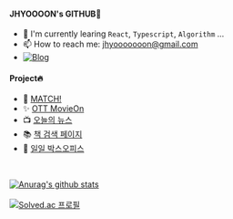 #### JHYOOOON's GITHUB👋

- 🌱 I'm currently learing <code>React</code>, <code>Typescript</code>, <code>Algorithm</code> ...
- 📫 How to reach me: jhyooooooon@gmail.com
- [![Blog](https://img.shields.io/static/v1?label=&logo=Blogger&logoColor=white&message=Blog&color=Green)](https://blog.naver.com/chon_5)
  <br/>

#### Project🔥

- 🎲 [MATCH!](https://github.com/JHYOOOOON/MATCH)
- ✨ [OTT MovieOn](https://github.com/kwonhyoju/OTT/tree/dev)
- 📺 [오늘의 뉴스](https://github.com/JHYOOOOON/TodayNews)
- 📚 [책 검색 페이지](https://github.com/JHYOOOOON/searchBook)
- 🎥 [일일 박스오피스](https://github.com/JHYOOOOON/dailyBoxOffice)
<br/>

[![Anurag's github stats](https://github-readme-stats.vercel.app/api?username=JHYOOOOON)](https://github.com/anuraghazra/github-readme-stats)
<br/><br/>
[![Solved.ac 프로필](http://mazassumnida.wtf/api/v2/generate_badge?boj=chon_5)](https://solved.ac/chon_5)

